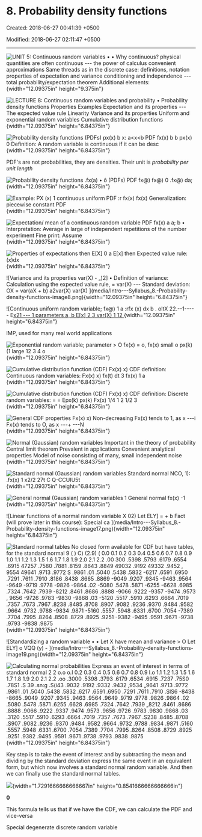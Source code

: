 # 8. Probability density functions

Created: 2018-06-27 00:41:39 +0500

Modified: 2018-06-27 02:11:47 +0500

---

![UNIT 5: Continuous random variables • • Why continuous? physical quantities are often continuous --- the power of calculus convenient approximations Same threads as in the discrete case: definitions, notation properties of expectation and variance conditioning and independence --- total probability/expectation theorem Additional elements: ](media/Intro---Syllabus_8.-Probability-density-functions-image1.png){width="12.09375in" height="9.375in"}



![LECTURE 8: Continuous random variables and probability • Probability density functions Properties Examples Expectation and its properties --- The expected value rule Linearity Variance and its properties Uniform and exponential random variables Cumulative distribution functions ](media/Intro---Syllabus_8.-Probability-density-functions-image2.png){width="12.09375in" height="6.84375in"}

![Probability density functions (PDFs) px(x) b x: a<x<b PDF fx(x) b b px(x) 0 Definition: A random variable is continuous if it can be desc ](media/Intro---Syllabus_8.-Probability-density-functions-image3.png){width="12.09375in" height="6.84375in"}

PDF's are not probabilities, they are densities. Their unit is *probability per unit length*



![Probability density functions .fx(a) • ô (PDFs) PDF fx@) fx@) 0 .fx@) da; ](media/Intro---Syllabus_8.-Probability-density-functions-image4.png){width="12.09375in" height="6.84375in"}

![Example: PX (x) 1 continuous uniform PDF :r fx(x) fx(x) Generalization: piecewise constant PDF ](media/Intro---Syllabus_8.-Probability-density-functions-image5.png){width="12.09375in" height="6.84375in"}

![Expectation/ mean of a continuous random variable PDF fx(x) a a; b • Interpretation: Average in large of independent repetitions of the number experiment Fine print: Assume ](media/Intro---Syllabus_8.-Probability-density-functions-image6.png){width="12.09375in" height="6.84375in"}

![Properties of expectations then E[X] 0 a E[x] then Expected value rule: (x)dx ](media/Intro---Syllabus_8.-Probability-density-functions-image7.png){width="12.09375in" height="6.84375in"}

![Variance and its properties var(X) - „)2] • Definition of variance: Calculation using the expected value rule, = var(X) --- Standard deviation: OX = var(aX + b) a2var(X) var(X) ](media/Intro---Syllabus_8.-Probability-density-functions-image8.png){width="12.09375in" height="6.84375in"}

![Continuous uniform random variable; fx@) 1 a :rfx (x) dx b . oltX 22.--1---- - E[x21 --- 1 parameters a, b E[x] 2 3 var(X) 1 12 ](media/Intro---Syllabus_8.-Probability-density-functions-image9.png){width="12.09375in" height="6.84375in"}



IMP, used for many real world applications

![Exponential random variable; parameter > O fx(x) = o, fx(x) small o px(k) (1 large 12 3 4 o ](media/Intro---Syllabus_8.-Probability-density-functions-image10.png){width="12.09375in" height="6.84375in"}

![Cumulative distribution function (CDF) Fx(x) x) CDF definition: Continuous random variables: Fx(x) x) fx(t) dt 3 fx(x) 1 a ](media/Intro---Syllabus_8.-Probability-density-functions-image11.png){width="12.09375in" height="6.84375in"}

![Cumulative distribution function (CDF) Fx(x) x) CDF definition: Discrete random variables: = = Epx(k) px(k) Fx(x) 1/4 1 2 1/2 3 ](media/Intro---Syllabus_8.-Probability-density-functions-image12.png){width="12.09375in" height="6.84375in"}

![General CDF properties Fx(x) x) Non-decreasing Fx(x) tends to 1, as x ---i Fx(x) tends to O, as x ---+ ---N ](media/Intro---Syllabus_8.-Probability-density-functions-image13.png){width="12.09375in" height="6.84375in"}

![Normal (Gaussian) random variables Important in the theory of probability Central limit theorem Prevalent in applications Convenient analytical properties Model of noise consisting of many, small independent noise ](media/Intro---Syllabus_8.-Probability-density-functions-image14.png){width="12.09375in" height="6.84375in"}

![Standard normal (Gaussian) random variables Standard normal NCO, 1): .fx(x) 1 x2/2 27t C Q-CCUIU5t ](media/Intro---Syllabus_8.-Probability-density-functions-image15.png){width="12.09375in" height="6.84375in"}

![General normal (Gaussian) random variables 1 General normal fx(x) -1 ](media/Intro---Syllabus_8.-Probability-density-functions-image16.png){width="12.09375in" height="6.84375in"}

![Linear functions of a normal random variable X 02) Let ELY] = + b Fact (will prove later in this course): Special ca ](media/Intro---Syllabus_8.-Probability-density-functions-image17.png){width="12.09375in" height="6.84375in"}

![Standard normal tables No closed form available for CDF but have tables, for the standard normal 9 ( ) C) (2.9) ( 0.0 0.1 0.2 0.3 0.4 0.5 0.6 0.7 0.8 0.9 1.0 1.1 1.2 1.3 1.5 1.6 1.7 1.8 1.9 2.0 2.1 2.2 .00 300 .5398 .5793 .6179 .6554 .6915 47257 .7580 .7881 .8159 .8643 .8849 49032 .9192 49332 .9452 , 9554 49641 .9713 .9772 S .9861 .01 .5040 .5438 .5832 -6217 .6591 .6950 .7291 .7611 .7910 .8186 .8438 .8665 .8869 -9049 .9207 .9345 -9463 .9564 -9649 -9719 .9778 -9826 -9864 .02 -5080 .5478 .5871 -6255 -6628 .6985 .7324 .7642 .7939 -8212 .8461 .8686 .8888 -9066 .9222 -9357 -9474 .9573 , 9656 -9726 .9783 -9830 -9868 .03 -5120 .5517 .5910 .6293 .6664 .7019 .7357 .7673 .7967 .8238 .8485 .8708 .8907 .9082 .9236 .9370 .9484 .9582 .9664 .9732 .9788 -9834 .9871 -5160 .5557 .5948 .6331 .6700 .7054 -7389 .7704 .7995 .8264 .8508 .8729 .8925 .9251 -9382 -9495 .9591 .9671 -9738 .9793 -9838 .9875 ](media/Intro---Syllabus_8.-Probability-density-functions-image18.png){width="12.09375in" height="6.84375in"}

![Standardizing a random variable • • Let X have mean and variance > O Let ELY] o VQQ (y) - ](media/Intro---Syllabus_8.-Probability-density-functions-image19.png){width="12.09375in" height="6.84375in"}

![Calculating normal probabilities Express an event of interest in terms of standard normal 2 2 o.o o.l 0.2 0.3 0.4 0.5 0.6 0.7 0.8 0.9 l.o 1.1 1.2 1.3 1.5 1.6 1.7 1.8 1.9 2.0 2.1 2.2 .oo .3000 .5398 .3793 .6179 .6534 .6915 .7237 .75S0 .78S1 .S 39 .sn:g .S(i43 .9032 .9192 .9332 .9432 ,9534 „9641 .9713 .9772 .9861 .01 .5040 .5438 .5832 .6217 .6591 .6950 .7291 .7611 .7910 .SIS6 -8438 -8665 .9049 .9207 .9345 .9463 .9564 .9649 .9719 .9778 .9826 .9864 .02 .5080 .5478 .5871 .6255 .6628 .6985 .7324 .7642 .7939 „8212 .8461 .8686 .8888 .9066 .9222 .9337 .9474 .9573 .9656 .9726 .9783 .9830 .9868 .03 .3120 .5517 .5910 .6293 .6664 .7019 .7357 .7673 .7967 .S238 .8485 .8708 .S907 .9082 .9236 .9370 .9484 .9582 .9664 .9732 .9788 .9834 .9871 .5160 .5557 .5948 .6331 .6700 .7054 .7389 .7704 .7995 .8264 .8508 .8729 .8925 .9251 .9382 .9495 .9591 .9671 .9738 .9793 .9838 .9875 ](media/Intro---Syllabus_8.-Probability-density-functions-image20.png){width="12.09375in" height="6.84375in"}

Key step is to take the event of interest and by subtracting the mean and dividing by the standard deviation express the same event in an equivalent form, but which now involves a standard normal random variable. And then we can finally use the standard normal tables.

![](media/Intro---Syllabus_8.-Probability-density-functions-image21.png){width="1.7291666666666667in" height="0.8541666666666666in"}

**0**



This formula tells us that if we have the CDF, we can calculate the PDF and vice-versa



Special degenerate discrete random variable





















